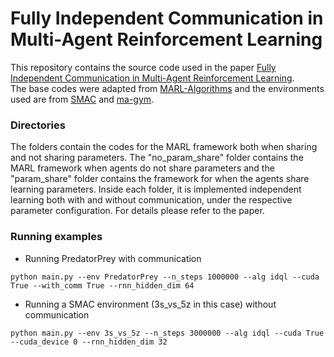 # Fully Independent Communication in Multi-Agent Reinforcement Learning

This repository contains the source code used in the paper [Fully Independent Communication in Multi-Agent Reinforcement Learning](https://arxiv.org/abs/2401.15059). <br>
The base codes were adapted from [MARL-Algorithms](https://github.com/starry-sky6688/MARL-Algorithms) and the environments used are from [SMAC](https://github.com/oxwhirl/smac) and [ma-gym](https://github.com/koulanurag/ma-gym). <br>

### Directories
The folders contain the codes for the MARL framework both when sharing and not sharing parameters. The "no_param_share" folder contains the MARL framework when agents do not share parameters and the "param_share" folder contains the framework for when the agents share learning parameters. Inside each folder, it is implemented independent learning both with and without communication, under the respective parameter configuration. For details please refer to the paper.

### Running examples
* Running PredatorPrey with communication
```
python main.py --env PredatorPrey --n_steps 1000000 --alg idql --cuda True --with_comm True --rnn_hidden_dim 64
```
* Running a SMAC environment (3s_vs_5z in this case) without communication
```
python main.py --env 3s_vs_5z --n_steps 3000000 --alg idql --cuda True --cuda_device 0 --rnn_hidden_dim 32
```